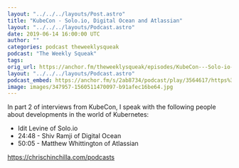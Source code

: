 ```yaml
---
layout: "../../../layouts/Post.astro"
title: "KubeCon - Solo.io, Digital Ocean and Atlassian"
layout: "../../../layouts/Podcast.astro"
date: 2019-06-14 16:00:00 UTC
author: ""
categories: podcast theweeklysqueak
podcast: "The Weekly Squeak"
tags:
orig_url: https://anchor.fm/theweeklysqueak/episodes/KubeCon---Solo-io--Digital-Ocean-and-Atlassian-e4b9k9
layout: "../../../layouts/Podcast.astro"
podcast_embed: https://anchor.fm/s/2ab8734/podcast/play/3564617/https%3A%2F%2Fd3ctxlq1ktw2nl.cloudfront.net%2Fstaging%2F2019-5-14%2F16963718-44100-2-b0462cd2cf58c.m4a
image: images/347957-1560511470097-b91afec16be64.jpg
---
```

In part 2 of interviews from KubeCon, I speak with the following people about developments in the world of Kubernetes:

- Idit Levine of Solo.io
- 24:48 - Shiv Ramji of Digital Ocean&nbsp;
- 50:05 - Matthew Whittington of Atlassian

https://chrischinchilla.com/podcasts